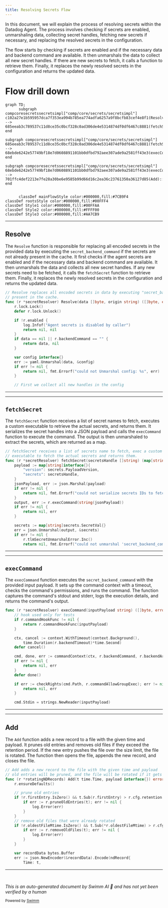 ```yaml
---
title: Resolving Secrets Flow
---
```

In this document, we will explain the process of resolving secrets within the Datadog Agent. The process involves checking if secrets are enabled, unmarshaling data, collecting secret handles, fetching new secrets if necessary, and replacing the resolved secrets in the configuration.

The flow starts by checking if secrets are enabled and if the necessary data and backend command are available. It then unmarshals the data to collect all new secret handles. If there are new secrets to fetch, it calls a function to retrieve them. Finally, it replaces the newly resolved secrets in the configuration and returns the updated data.

# Flow drill down

```mermaid
graph TD;
      subgraph compcoresecretssecretsimpl["comp/core/secrets/secretsimpl"]
c102a27e1b595957dca7f353ea994b785ea774adfa6257a9f8bcfb83cef4e8f1(Resolve):::mainFlowStyle --> 685eeab3c789537c11d8ce35c0bcf328c0ad306de4e5314874df0df6467c8881(fetchSecret):::mainFlowStyle
end

subgraph compcoresecretssecretsimpl["comp/core/secrets/secretsimpl"]
685eeab3c789537c11d8ce35c0bcf328c0ad306de4e5314874df0df6467c8881(fetchSecret):::mainFlowStyle --> 68ebde6242e57749bf18e7d0608891101bb0dfbd792aee307ade9a2581ff43e3(execCommand):::mainFlowStyle
end

subgraph compcoresecretssecretsimpl["comp/core/secrets/secretsimpl"]
68ebde6242e57749bf18e7d0608891101bb0dfbd792aee307ade9a2581ff43e3(execCommand):::mainFlowStyle --> 701ffc4def2213e7fe28a30be6e9585b99d66d16c2ea36c23761350a36127d85(Add):::mainFlowStyle
end


      classDef mainFlowStyle color:#000000,fill:#7CB9F4
classDef rootsStyle color:#000000,fill:#00FFF4
classDef Style1 color:#000000,fill:#00FFAA
classDef Style2 color:#000000,fill:#FFFF00
classDef Style3 color:#000000,fill:#AA7CB9
```

<SwmSnippet path="/comp/core/secrets/secretsimpl/secrets.go" line="264">

---

## Resolve

The <SwmToken path="comp/core/secrets/secretsimpl/secrets.go" pos="264:2:2" line-data="// Resolve replaces all encoded secrets in data by executing &quot;secret_backend_command&quot; once if all secrets aren&#39;t">`Resolve`</SwmToken> function is responsible for replacing all encoded secrets in the provided data by executing the <SwmToken path="comp/core/secrets/secretsimpl/secrets.go" pos="264:21:21" line-data="// Resolve replaces all encoded secrets in data by executing &quot;secret_backend_command&quot; once if all secrets aren&#39;t">`secret_backend_command`</SwmToken> if the secrets are not already present in the cache. It first checks if the agent secrets are enabled and if the necessary data and backend command are available. It then unmarshals the data and collects all new secret handles. If any new secrets need to be fetched, it calls the <SwmToken path="comp/core/secrets/secretsimpl/fetch_secret.go" pos="105:2:2" line-data="// fetchSecret receives a list of secrets name to fetch, exec a custom">`fetchSecret`</SwmToken> function to retrieve them. Finally, it replaces the newly resolved secrets in the configuration and returns the updated data.

```go
// Resolve replaces all encoded secrets in data by executing "secret_backend_command" once if all secrets aren't
// present in the cache.
func (r *secretResolver) Resolve(data []byte, origin string) ([]byte, error) {
	r.lock.Lock()
	defer r.lock.Unlock()

	if !r.enabled {
		log.Infof("Agent secrets is disabled by caller")
		return nil, nil
	}
	if data == nil || r.backendCommand == "" {
		return data, nil
	}

	var config interface{}
	err := yaml.Unmarshal(data, &config)
	if err != nil {
		return nil, fmt.Errorf("could not Unmarshal config: %s", err)
	}

	// First we collect all new handles in the config
```

---

</SwmSnippet>

<SwmSnippet path="/comp/core/secrets/secretsimpl/fetch_secret.go" line="105">

---

## <SwmToken path="comp/core/secrets/secretsimpl/fetch_secret.go" pos="105:2:2" line-data="// fetchSecret receives a list of secrets name to fetch, exec a custom">`fetchSecret`</SwmToken>

The <SwmToken path="comp/core/secrets/secretsimpl/fetch_secret.go" pos="105:2:2" line-data="// fetchSecret receives a list of secrets name to fetch, exec a custom">`fetchSecret`</SwmToken> function receives a list of secret names to fetch, executes a custom executable to retrieve the actual secrets, and returns them. It serializes the secret handles into a JSON payload and calls the <SwmToken path="comp/core/secrets/secretsimpl/fetch_secret.go" pos="116:10:10" line-data="	output, err := r.execCommand(string(jsonPayload))">`execCommand`</SwmToken> function to execute the command. The output is then unmarshaled to extract the secrets, which are returned as a map.

```go
// fetchSecret receives a list of secrets name to fetch, exec a custom
// executable to fetch the actual secrets and returns them.
func (r *secretResolver) fetchSecret(secretsHandle []string) (map[string]string, error) {
	payload := map[string]interface{}{
		"version": secrets.PayloadVersion,
		"secrets": secretsHandle,
	}
	jsonPayload, err := json.Marshal(payload)
	if err != nil {
		return nil, fmt.Errorf("could not serialize secrets IDs to fetch password: %s", err)
	}
	output, err := r.execCommand(string(jsonPayload))
	if err != nil {
		return nil, err
	}

	secrets := map[string]secrets.SecretVal{}
	err = json.Unmarshal(output, &secrets)
	if err != nil {
		r.tlmSecretUnmarshalError.Inc()
		return nil, fmt.Errorf("could not unmarshal 'secret_backend_command' output: %s", err)
```

---

</SwmSnippet>

<SwmSnippet path="/comp/core/secrets/secretsimpl/fetch_secret.go" line="35">

---

## <SwmToken path="comp/core/secrets/secretsimpl/fetch_secret.go" pos="35:9:9" line-data="func (r *secretResolver) execCommand(inputPayload string) ([]byte, error) {">`execCommand`</SwmToken>

The <SwmToken path="comp/core/secrets/secretsimpl/fetch_secret.go" pos="35:9:9" line-data="func (r *secretResolver) execCommand(inputPayload string) ([]byte, error) {">`execCommand`</SwmToken> function executes the <SwmToken path="comp/core/secrets/secretsimpl/secrets.go" pos="264:21:21" line-data="// Resolve replaces all encoded secrets in data by executing &quot;secret_backend_command&quot; once if all secrets aren&#39;t">`secret_backend_command`</SwmToken> with the provided input payload. It sets up the command context with a timeout, checks the command's permissions, and runs the command. The function captures the command's stdout and stderr, logs the execution details, and returns the command's output.

```go
func (r *secretResolver) execCommand(inputPayload string) ([]byte, error) {
	// hook used only for tests
	if r.commandHookFunc != nil {
		return r.commandHookFunc(inputPayload)
	}

	ctx, cancel := context.WithTimeout(context.Background(),
		time.Duration(r.backendTimeout)*time.Second)
	defer cancel()

	cmd, done, err := commandContext(ctx, r.backendCommand, r.backendArguments...)
	if err != nil {
		return nil, err
	}
	defer done()

	if err := checkRights(cmd.Path, r.commandAllowGroupExec); err != nil {
		return nil, err
	}

	cmd.Stdin = strings.NewReader(inputPayload)
```

---

</SwmSnippet>

<SwmSnippet path="/comp/core/secrets/secretsimpl/rotating_ndrecords.go" line="67">

---

## Add

The <SwmToken path="comp/core/secrets/secretsimpl/rotating_ndrecords.go" pos="67:2:2" line-data="// Add adds a new record to the file with the given time and payload">`Add`</SwmToken> function adds a new record to a file with the given time and payload. It prunes old entries and removes old files if they exceed the retention period. If the new entry pushes the file over the size limit, the file is rotated. The function then opens the file, appends the new record, and closes the file.

```go
// Add adds a new record to the file with the given time and payload
// old entries will be pruned, and the file will be rotated if it gets too large
func (r *rotatingNDRecords) Add(t time.Time, payload interface{}) error {
	r.ensureDefaults()

	// prune old entries
	if !r.firstEntry.IsZero() && t.Sub(r.firstEntry) > r.cfg.retention {
		if err := r.pruneOldEntries(t); err != nil {
			log.Error(err)
		}
	}
	// remove old files that were already rotated
	if !r.oldestFileMtime.IsZero() && t.Sub(*r.oldestFileMtime) > r.cfg.retention {
		if err := r.removeOldFiles(t); err != nil {
			log.Error(err)
		}
	}

	var recordData bytes.Buffer
	err := json.NewEncoder(&recordData).Encode(ndRecord{
		Time: t,
```

---

</SwmSnippet>

&nbsp;

*This is an auto-generated document by Swimm AI 🌊 and has not yet been verified by a human*

<SwmMeta version="3.0.0" repo-id="Z2l0aHViJTNBJTNBZGF0YWRvZy1hZ2VudCUzQSUzQVN3aW1tLURlbW8=" repo-name="datadog-agent"><sup>Powered by [Swimm](/)</sup></SwmMeta>
